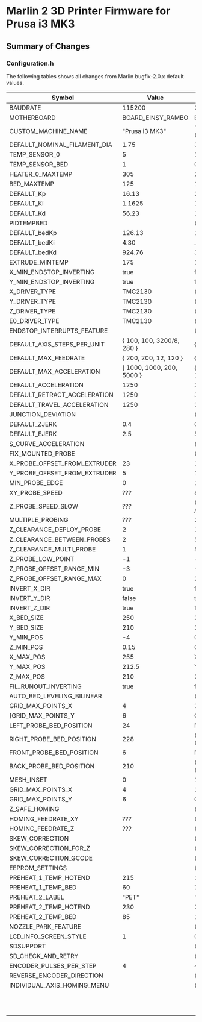 # Marlin 2 3D Printer Firmware for Prusa i3 MK3

## Summary of Changes

### Configuration.h

The following tables shows all changes from Marlin bugfix-2.0.x default values.

|Symbol                       |Value                    |Default
|-----------------------------|-------------------------|-------
|BAUDRATE                     |115200                   |250000
|MOTHERBOARD                  |BOARD_EINSY_RAMBO        |BOARD_RAMPS_14_EFB
|CUSTOM_MACHINE_NAME          |"Prusa i3 MK3"           |"3D Printer" (commented out)
|DEFAULT_NOMINAL_FILAMENT_DIA |1.75                     |3.0
|TEMP_SENSOR_0                |5                        |1
|TEMP_SENSOR_BED              |1                        |0
|HEATER_0_MAXTEMP             |305                      |275
|BED_MAXTEMP                  |125                      |150
|DEFAULT_Kp                   |16.13                    |22.2
|DEFAULT_Ki                   |1.1625                   |1.08
|DEFAULT_Kd                   |56.23                    |114
|PIDTEMPBED                   |                         |(commented out)
|DEFAULT_bedKp                |126.13                   |10.00
|DEFAULT_bedKi                |4.30                     |.023
|DEFAULT_bedKd                |924.76                   |305.4
|EXTRUDE_MINTEMP              |175                      |170
|X_MIN_ENDSTOP_INVERTING      |true                     |false
|Y_MIN_ENDSTOP_INVERTING      |true                     |false
|X_DRIVER_TYPE                |TMC2130                  |(commented out)
|Y_DRIVER_TYPE                |TMC2130                  |(commented out)
|Z_DRIVER_TYPE                |TMC2130                  |(commented out)
|E0_DRIVER_TYPE               |TMC2130                  |(commented out)
|ENDSTOP_INTERRUPTS_FEATURE   |                         |(commented out)
|DEFAULT_AXIS_STEPS_PER_UNIT  |{ 100, 100, 3200/8, 280 }|{ 80, 80, 4000, 500 }
|DEFAULT_MAX_FEEDRATE         |{ 200, 200, 12, 120 }    |{ 300, 300, 5, 25 }
|DEFAULT_MAX_ACCELERATION     |{ 1000, 1000, 200, 5000 }|{ 3000, 3000, 100, 10000 }
|DEFAULT_ACCELERATION         |1250                     |3000
|DEFAULT_RETRACT_ACCELERATION |1250                     |3000
|DEFAULT_TRAVEL_ACCELERATION  |1250                     |3000
|JUNCTION_DEVIATION           |                         |(commented out)
|DEFAULT_ZJERK                |0.4                      |0.3
|DEFAULT_EJERK                |2.5                      |5.0
|S_CURVE_ACCELERATION         |                         |(commented out)
|FIX_MOUNTED_PROBE            |                         |(commented out)
|X_PROBE_OFFSET_FROM_EXTRUDER |23                       |10
|Y_PROBE_OFFSET_FROM_EXTRUDER |5                        |10
|MIN_PROBE_EDGE               |0                        |10
|XY_PROBE_SPEED               |???                      |8000
|Z_PROBE_SPEED_SLOW           |???                      |(Z_PROBE_SPEED_FAST / 2)
|MULTIPLE_PROBING             |???                      |2 (commented out)
|Z_CLEARANCE_DEPLOY_PROBE     |2                        |10
|Z_CLEARANCE_BETWEEN_PROBES   |2                        |5
|Z_CLEARANCE_MULTI_PROBE      |1                        |5
|Z_PROBE_LOW_POINT            |-1                       |-2
|Z_PROBE_OFFSET_RANGE_MIN     |-3                       |-20
|Z_PROBE_OFFSET_RANGE_MAX     |0                        |20
|INVERT_X_DIR                 |true                     |false
|INVERT_Y_DIR                 |false                    |true
|INVERT_Z_DIR                 |true                     |false
|X_BED_SIZE                   |250                      |200
|Y_BED_SIZE                   |210                      |200
|Y_MIN_POS                    |-4                       |0
|Z_MIN_POS                    |0.15                     |0
|X_MAX_POS                    |255                      |X_BED_SIZE
|Y_MAX_POS                    |212.5                    |Y_BED_SIZE
|Z_MAX_POS                    |210                      |200
|FIL_RUNOUT_INVERTING         |true                     |false
|AUTO_BED_LEVELING_BILINEAR   |                         |(commented out)
|GRID_MAX_POINTS_X            |4                        |3
]GRID_MAX_POINTS_Y            |6                        |GRID_MAX_POINTS_X
|LEFT_PROBE_BED_POSITION      |24                       |MIN_PROBE_EDGE
|RIGHT_PROBE_BED_POSITION     |228                      |(X_BED_SIZE - (MIN_PROBE_EDGE))
|FRONT_PROBE_BED_POSITION     |6                        |MIN_PROBE_EDGE
|BACK_PROBE_BED_POSITION      |210                      |(Y_BED_SIZE - (MIN_PROBE_EDGE))
|MESH_INSET                   |0                        |1
|GRID_MAX_POINTS_X            |4                        |10
|GRID_MAX_POINTS_Y            |6                        |GRID_MAX_POINTS_X
|Z_SAFE_HOMING                |                         |(commented out)
|HOMING_FEEDRATE_XY           |???                      |(50*60)
|HOMING_FEEDRATE_Z            |???                      |(4*60)
|SKEW_CORRECTION              |                         |(commented out)
|SKEW_CORRECTION_FOR_Z        |                         |(commented out)
|SKEW_CORRECTION_GCODE        |                         |(commented out)
|EEPROM_SETTINGS              |                         |(commented out)
|PREHEAT_1_TEMP_HOTEND        |215                      |180
|PREHEAT_1_TEMP_BED           |60                       |70
|PREHEAT_2_LABEL              |"PET"                    |"ABS"
|PREHEAT_2_TEMP_HOTEND        |230                      |240
|PREHEAT_2_TEMP_BED           |85                       |110
|NOZZLE_PARK_FEATURE          |                         |(commented out)
|LCD_INFO_SCREEN_STYLE        |1                        |0
|SDSUPPORT                    |                         |(commented out)
|SD_CHECK_AND_RETRY           |                         |(commented out)
|ENCODER_PULSES_PER_STEP      |4                        |4 (commented out)
|REVERSE_ENCODER_DIRECTION    |                         |(commented out)
|INDIVIDUAL_AXIS_HOMING_MENU  |                         |(commented out)
|||
|||
|||
|||
|||
|||
|||
|||
|||
|||
|||